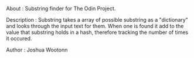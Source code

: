 About : Substring finder for The Odin Project.

Description : Substring takes a array of possible substring as a "dictionary" and looks through the input text for them. When one is found it add to the value that substring holds in a hash, therefore tracking the number of times it occured.

Author : Joshua Wootonn

